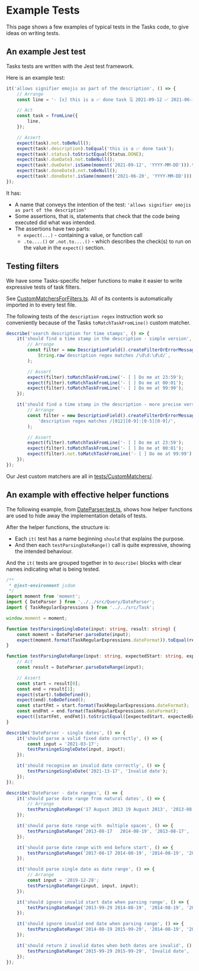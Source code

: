 # Example Tests

This page shows a few examples of typical tests in the Tasks code, to give ideas on writing tests.

## An example Jest  test

Tasks tests are written with the Jest test framework.

Here is an example test:

<!-- snippet: example_basic_test -->
```ts
it('allows signifier emojis as part of the description', () => {
    // Arrange
    const line = '- [x] this is a ✅ done task 🗓 2021-09-12 ✅ 2021-06-20';

    // Act
    const task = fromLine({
        line,
    });

    // Assert
    expect(task).not.toBeNull();
    expect(task!.description).toEqual('this is a ✅ done task');
    expect(task!.status).toStrictEqual(Status.DONE);
    expect(task!.dueDate).not.toBeNull();
    expect(task!.dueDate!.isSame(moment('2021-09-12', 'YYYY-MM-DD'))).toStrictEqual(true);
    expect(task!.doneDate).not.toBeNull();
    expect(task!.doneDate!.isSame(moment('2021-06-20', 'YYYY-MM-DD'))).toStrictEqual(true);
});
```
<!-- endSnippet -->

It has:

- A name that conveys the intention of the test: `'allows signifier emojis as part of the description'`
- Some assertions, that is, statements that check that the code being executed did what was intended.
- The assertions have two parts:
  - `expect(...)` - containing a value, or function call
  - `.to....()` or `.not.to....()` - which describes the check(s) to run on the value in the `expect()` section.

## Testing filters

We have some Tasks-specific helper functions to make it easier to write expressive tests of task filters.

See [CustomMatchersForFilters.ts](https://github.com/obsidian-tasks-group/obsidian-tasks/blob/main/tests/CustomMatchers/CustomMatchersForFilters.ts). All of its contents is automatically imported in to every test file.

The following tests of the `description regex` instruction work so conveniently because of the Tasks `toMatchTaskFromLine()` custom matcher.

<!-- snippet: example_test_of_filters -->
```ts
describe('search description for time stamps', () => {
    it('should find a time stamp in the description - simple version', () => {
        // Arrange
        const filter = new DescriptionField().createFilterOrErrorMessage(
            String.raw`description regex matches /\d\d:\d\d/`,
        );

        // Assert
        expect(filter).toMatchTaskFromLine('- [ ] Do me at 23:59');
        expect(filter).toMatchTaskFromLine('- [ ] Do me at 00:01');
        expect(filter).toMatchTaskFromLine('- [ ] Do me at 99:99');
    });

    it('should find a time stamp in the description - more precise version', () => {
        // Arrange
        const filter = new DescriptionField().createFilterOrErrorMessage(
            'description regex matches /[012][0-9]:[0-5][0-9]/',
        );

        // Assert
        expect(filter).toMatchTaskFromLine('- [ ] Do me at 23:59');
        expect(filter).toMatchTaskFromLine('- [ ] Do me at 00:01');
        expect(filter).not.toMatchTaskFromLine('- [ ] Do me at 99:99');
    });
});
```
<!-- endSnippet -->

Our Jest custom matchers are all in [tests/CustomMatchers/](https://github.com/obsidian-tasks-group/obsidian-tasks/tree/main/tests/CustomMatchers).

## An example with effective helper functions

The following example, from [DateParser.test.ts](https://github.com/obsidian-tasks-group/obsidian-tasks/blob/main/tests/Query/DateParser.test.ts), shows how helper functions are used to hide away the implementation details of tests.

After the helper functions, the structure is:

- Each `it(` test has a name beginning `should` that explains the purpose.
- And then each `testParsingDateRange()` call is quite expressive, showing the intended behaviour.

And the `it(` tests are grouped together in to `describe(` blocks with clear names indicating what is being tested.

<!-- snippet: DateParser.test.ts -->
```ts
/**
 * @jest-environment jsdom
 */
import moment from 'moment';
import { DateParser } from '../../src/Query/DateParser';
import { TaskRegularExpressions } from '../../src/Task';

window.moment = moment;

function testParsingeSingleDate(input: string, result: string) {
    const moment = DateParser.parseDate(input);
    expect(moment.format(TaskRegularExpressions.dateFormat)).toEqual(result);
}

function testParsingDateRange(input: string, expectedStart: string, expectedEnd: string) {
    // Act
    const result = DateParser.parseDateRange(input);

    // Assert
    const start = result[0];
    const end = result[1];
    expect(start).toBeDefined();
    expect(end).toBeDefined();
    const startFmt = start.format(TaskRegularExpressions.dateFormat);
    const endFmt = end.format(TaskRegularExpressions.dateFormat);
    expect([startFmt, endFmt]).toStrictEqual([expectedStart, expectedEnd]);
}

describe('DateParser - single dates', () => {
    it('should parse a valid fixed date correctly', () => {
        const input = '2021-03-17';
        testParsingeSingleDate(input, input);
    });

    it('should recognise an invalid date correctly', () => {
        testParsingeSingleDate('2021-13-17', 'Invalid date');
    });
});

describe('DateParser - date ranges', () => {
    it('should parse date range from natural dates', () => {
        // Arrange
        testParsingDateRange('17 August 2013 19 August 2013', '2013-08-17', '2013-08-19');
    });

    it('should parse date range with  multiple spaces', () => {
        testParsingDateRange('2013-08-17   2014-08-19', '2013-08-17', '2014-08-19');
    });

    it('should parse date range with end before start', () => {
        testParsingDateRange('2017-08-17 2014-08-19', '2014-08-19', '2017-08-17');
    });

    it('should parse single date as date range', () => {
        // Arrange
        const input = '2019-12-28';
        testParsingDateRange(input, input, input);
    });

    it('should ignore invalid start date when parsing range', () => {
        testParsingDateRange('2013-99-29 2014-08-19', '2014-08-19', '2014-08-19');
    });

    it('should ignore invalid end date when parsing range', () => {
        testParsingDateRange('2014-08-19 2015-99-29', '2014-08-19', '2014-08-19');
    });

    it('should return 2 invalid dates when both dates are invalid', () => {
        testParsingDateRange('2015-99-29 2015-99-29', 'Invalid date', 'Invalid date');
    });
});
```
<!-- endSnippet -->
